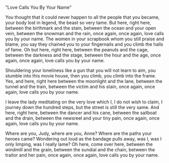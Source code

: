 "Love Calls You By Your Name"

You thought that it could never happen
to all the people that you became,
your body lost in legend, the beast so very tame.
But here, right here,
between the birthmark and the stain,
between the ocean and your open vein,
between the snowman and the rain,
once again, once again,
love calls you by your name.
The women in your scrapbook
whom you still praise and blame,
you say they chained you to your fingernails
and you climb the halls of fame.
Oh but here, right here,
between the peanuts and the cage,
between the darkness and the stage,
between the hour and the age,
once again, once again,
love calls you by your name.

Shouldering your loneliness
like a gun that you will not learn to aim,
you stumble into this movie house,
then you climb, you climb into the frame.
Yes, and here, right here
between the moonlight and the lane,
between the tunnel and the train,
between the victim and his stain,
once again, once again,
love calls you by your name.

I leave the lady meditating
on the very love which I, I do not wish to claim,
I journey down the hundred steps,
but the street is still the very same.
And here, right here,
between the dancer and his cane,
between the sailboat and the drain,
between the newsreel and your tiny pain,
once again, once again,
love calls you by your name.

Where are you, Judy, where are you, Anne?
Where are the paths your heroes came?
Wondering out loud as the bandage pulls away,
was I, was I only limping, was I really lame?
Oh here, come over here,
between the windmill and the grain,
between the sundial and the chain,
between the traitor and her pain,
once again, once again,
love calls you by your name.
